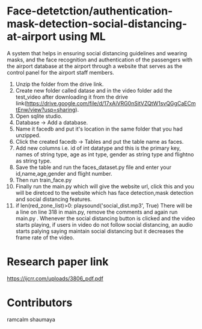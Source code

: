 # Face-detetction/authentication-mask-detection-social-distancing-at-airport using ML
A system that helps in ensuring social distancing guidelines and wearing masks, and the face recognition and authentication of the passengers with the airport database at the airport through a website that serves as the control panel for the airport staff members.

1. Unzip the folder from the drive link.
2. Create new folder called datase and in the video folder add the test_video after downloading it from the drive link(https://drive.google.com/file/d/17xAiVRG0nSitVZQtW1svQGgCaECmtEnw/view?usp=sharing).
3. Open sqlite studio.
4. Database -> Add a database.
5. Name it facedb and put it's location in the same folder that you had unzipped.
6. Click the created facedb -> Tables and put the table name as faces.
7. Add new columns i.e. id of int datatype and this is the primary key, names of string type, age as int type, gender as string type and flightno as string type.
8. Save the table and run the faces_dataset.py file and enter your id,name,age,gender and flight number.
9. Then run train_face.py
10. Finally run the main.py which will give the website url, click this and you will be diretced to the website which has face detection,mask detection and social distancing features.
11.  if len(red_zone_list)>0:
           playsound('social_dist.mp3', True)
There will be a line on line 318 in main.py, remove the comments and again run main.py  .
Whenever the social distancing button is clicked and the video starts playing, if users in video do not follow social distancing, an audio starts palying saying maintain social distancing but it decreases the frame rate of the video.

# Research paper link
https://ijcrr.com/uploads/3806_pdf.pdf

# Contributors
ramcalm
shaumaya
